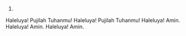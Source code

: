 1.
Haleluya! Pujilah Tuhanmu! Haleluya! Pujilah Tuhanmu!
Haleluya! Amin. Haleluya! Amin. Haleluya! Amin.